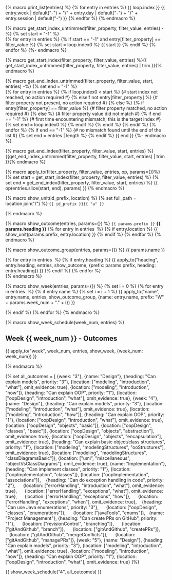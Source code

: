 
{% macro print_list(entries) %} 
{% for entry in entries %}
{{ loop.index }} {{ entry.week | default("-") + "/" + entry.day | default("-") + "/" + entry.session | default("-") }}
{% endfor %}
{% endmacro %}


{% macro get_start_index_untrimmed(filter_property, filter_value, entries) -%}
{% set start = "-1" %}  
{% for entry in entries %}
{% if start == "-1" and entry[filter_property] == filter_value %} 
  {% set start = loop.index0 %}
  {{ start }}
{% endif %}
{% endfor %}
{%- endmacro %}


{% macro get_start_index(filter_property, filter_value, entries) %}{{ get_start_index_untrimmed(filter_property, filter_value, entries) | trim }}{% endmacro %}


{% macro get_end_index_untrimmed(filter_property, filter_value, start, entries) -%}
{% set end = "-1" %}  
{% for entry in entries %}
{% if loop.index0 < start %} 
  {# start index not reached, no action required #}
{% elseif not entry[filter_property] %}
  {# filter property not present, no action required #}
{% else %}
  {% if entry[filter_property] == filter_value %} 
    {# filter property matched, no action required #}
  {% else %}
    {# filter property value did not match #}
    {% if end == "-1" %} 
      {# first time encountering mismatch; this is the target index #}
      {% set end = loop.index0 %}
    {% endif %}
  {% endif %}
{% endif %}
{% endfor %}
{% if end == "-1" %} 
  {# no mismatch found until the end of the list #}
  {% set end = entries | length %}
{% endif %}
{{ end }}
{%- endmacro %}


{% macro get_end_index(filter_property, filter_value, start, entries) %}{{get_end_index_untrimmed(filter_property, filter_value, start, entries) | trim }}{% endmacro %}


{% macro apply_to(filter_property, filter_value, entries, op, params={})%} 
{% set start = get_start_index(filter_property, filter_value, entries) %} 
{% set end = get_end_index(filter_property, filter_value, start, entries) %} 
{{ op(entries.slice(start, end), params) }}
{% endmacro %}


{% macro show_unit(id_prefix, location) %}
{% set full_path = location.join("/") %}
<panel type="danger" expanded no-close >
<span slot="header" class="panel-title"><md>`{{ id_prefix }}{{ "a" }}` <include src="../../book/{{  full_path }}/text.md#outcomes" inline/></md></span>
  <include src="../../book/{{ full_path }}/unit-inElsewhere-asFlat.md" boilerplate />
</panel>

{% endmacro %}

{% macro show_outcome(entries, params={}) %} 
<panel no-close expanded >
<span slot="header" class="panel-title"><md>`{{ params.prefix }}` **{{ params.heading }}**</md> </span>
{% for entry in entries  %} 
  {% if entry.location %} 
{{ show_unit(params.prefix, entry.location) }}
  {% endif %}
{% endfor %}
</panel>
{% endmacro %}


{% macro show_outcome_group(entries, params={}) %} 
<span class="activity-desc">{{ params.name }}</span>
<div class="indented">
{% for entry in entries  %} 
  {% if entry.heading %} 
{{ apply_to("heading", entry.heading, entries, show_outcome, {prefix: params.prefix, heading: entry.heading}) }}
  {% endif %}
{% endfor %}
</div>
{% endmacro %}


{% macro show_week(entries, params={}) %}
{% set i = 0 %} 
{% for entry in entries  %} 
  {% if entry.name %}
  {% set i = i + 1 %} 
{{ apply_to("name", entry.name, entries, show_outcome_group, {name: entry.name, prefix: "W" + params.week_num + "." + i}) }}
<p/>

  {% endif %}
{% endfor %}
{% endmacro %}


{% macro show_week_schedule(week_num, entries) %} 
<link rel="stylesheet" href="{{baseUrl}}/css/main.css">
<link rel="stylesheet" href="{{baseUrl}}/css/schedule.css">

<div class="website-content">

## Week {{ week_num }} - Outcomes

<div id="main">

{{ apply_to("week", week_num, entries, show_week, {week_num: week_num}) }}

</div>
</div>

{% endmacro %}


{% set all_outcomes = [
{week: "3"},
  {name: "Design"}, 
    {heading: "Can explain models", priority: "3"}, 
      {location: ["modeling", "introduction", "what"], omit_evidence: true},
      {location: ["modeling", "introduction", "how"]},
    {heading: "Can explain OOP", priority: "1"}, 
      {location: ["oopDesign", "introduction", "what"], omit_evidence: true},
{week: "4"},
  {name: "Design"}, 
    {heading: "Can explain models", priority: "3"}, 
      {location: ["modeling", "introduction", "what"], omit_evidence: true},
      {location: ["modeling", "introduction", "how"]},
    {heading: "Can explain OOP", priority: "1"}, 
      {location: ["oopDesign", "introduction", "what"], omit_evidence: true},
      {location: ["oopDesign", "objects", "basic"]},
      {location: ["oopDesign", "classes", "basic"]},
      {location: ["oopDesign", "objects", "abstraction"], omit_evidence: true},
      {location: ["oopDesign", "objects", "encapsulation"], omit_evidence: true},
    {heading: "Can explain basic object/class structures", priority: "1"}, 
      {location: ["modeling", "modelingStructures", "ooStructures"], omit_evidence: true},
      {location: ["modeling", "modelingStructures", "classDiagramsBasic"]},
      {location: ["uml", "miscellaneous", "objectVsClassDiagrams"], omit_evidence: true},
  {name: "Implementation"},
    {heading: "Can implement classes", priority: "1"},
      {location: ["oopImplementation", "classes"]},
      {location: ["oopImplementation", "associations"]},
    {heading: "Can do exception handling in code", priority: "2"}, 
      {location: ["errorHandling", "introduction", "what"], omit_evidence: true},
      {location: ["errorHandling", "exceptions", "what"], omit_evidence: true},
      {location: ["errorHandling", "exceptions", "how"]},
      {location: ["errorHandling", "exceptions", "when"], omit_evidence: true},
    {heading: "Can use Java enumerations", priority: "3"},
      {location: ["oopDesign", "classes", "enumerations"]},
      {location: ["javaTools", "enums"]},
  {name: "Project Management"}, 
    {heading: "Can create PRs on GitHub", priority: "1"}, 
      {location: ["revisionControl", "branching"]},
      {location: ["gitAndGithub", "branch"]},
      {location: ["gitAndGithub", "createPRs"]},
      {location: ["gitAndGithub", "mergeConflicts"]},
      {location: ["gitAndGithub", "managePRs"]},
{week: "5"},
  {name: "Design"}, 
    {heading: "Can explain models", priority: "3"}, 
      {location: ["modeling", "introduction", "what"], omit_evidence: true},
      {location: ["modeling", "introduction", "how"]},
    {heading: "Can explain OOP", priority: "1"}, 
      {location: ["oopDesign", "introduction", "what"], omit_evidence: true}
]%}

{{ show_week_schedule("4", all_outcomes) }}

</div>